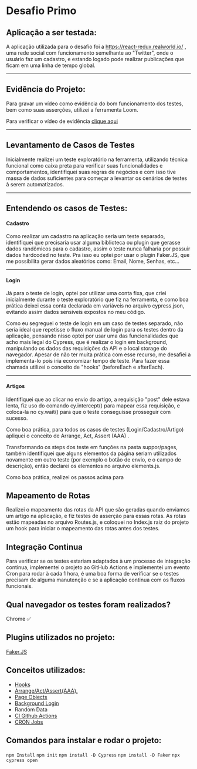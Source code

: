 # Desafio Primo
## Aplicação a ser testada:
A aplicação utilizada para o desafio foi a https://react-redux.realworld.io/ , uma rede social com funcionamento semelhante ao "Twitter", onde o usuário faz um cadastro, e estando logado pode realizar publicações que ficam em uma linha de tempo global.

---
## Evidência do Projeto:
Para gravar um vídeo como evidência do bom funcionamento dos testes, bem como suas asserções,  utilizei a ferramenta Loom.

Para verificar o vídeo de evidência [clique aqui](https://www.loom.com/share/55ad5d861d934745a635bac67ac72261 "clique aqui")

---
## Levantamento de Casos de Testes

Inicialmente realizei um teste exploratório na ferramenta,  utilizando técnica funcional como caixa preta para verificar suas funcionalidades e comportamentos, identifiquei suas regras de negócios e com isso tive massa de dados suficientes para começar a levantar os cenários de testes à serem automatizados.

---
## Entendendo os casos de Testes:
#### Cadastro
Como realizar um cadastro na aplicação seria um teste separado, identifiquei que precisaria usar alguma biblioteca ou plugin que gerasse dados randômicos para o cadastro, assim o teste nunca falharia por possuir dados hardcoded no teste. Pra isso eu optei por usar o plugin Faker.JS, que me possibilita gerar dados aleatórios como: Email, Nome, Senhas, etc...

---
 #### Login
Já para o teste de login, optei por utilizar uma conta fixa, que criei inicialmente durante o teste exploratório que fiz na ferramenta, e como boa prática deixei essa conta declarada em variáveis no arquivo cypress.json, evitando assim dados sensiveis expostos no meu código.

Como eu segreguei o teste de login em um caso de testes separado, não seria ideal que repetisse o fluxo manual de login para os testes dentro da aplicação, pensando nisso optei por usar uma das funcionalidades que acho mais legal do Cypress, que é realizar o login em background, manipulando os dados das requisições da API e o local storage do navegador. Apesar de não ter muita prática com esse recurso, me desafiei a implementa-lo pois iria economizar tempo de teste. Para fazer essa chamada utilizei o conceito de "hooks" (beforeEach e afterEach).

---
#### Artigos
Identifiquei que ao clicar no envio do artigo, a requisição "post" dele estava lenta, fiz uso do comando cy.intercept() para mapear essa requisição, e coloca-la no cy.wait() para que o teste conseguisse prosseguir com sucesso. 

Como boa prática, para todos os casos de testes (Login/Cadastro/Artigo) apliquei o conceito de Arrange, Act, Assert (AAA) .

Transformando os steps dos teste em funções na pasta suppor/pages, também identifiquei que alguns elementos da página seriam utilizados novamente em outro teste (por exemplo o botão de envio, e o campo de descrição), então declarei os elementos no arquivo elements.js.

Como boa prática, realizei os passos acima para

## Mapeamento de Rotas
Realizei o mapeamento das rotas da API que são geradas quando enviamos um artigo na aplicação, e fiz testes de asserção para essas rotas.
As rotas estão mapeadas no arquivo Routes.js, e coloquei no Index.js raiz do projeto um hook para iniciar o mapeamento das rotas antes dos testes.

## Integração Continua
Para verificar se os testes estariam adaptados à um processo de integração continua, implementei o projeto ao GitHub Actions e implementei um evento Cron para rodar à cada 1 hora, é uma boa forma de verificar se o testes precisam de alguma manutenção e se a aplicação continua com os fluxos funcionais.


## Qual navegador  os testes foram realizados?

Chrome ✅

## Plugins utilizados no projeto:

[Faker.JS](https://www.npmjs.com/package/faker)

## Conceitos utilizados:

- [Hooks](https://www.toolsqa.com/cypress/cypress-hooks/ "Hooks")
- [Arrange/Act/Assert(AAA).](https://automationpanda.com/2020/07/07/arrange-act-assert-a-pattern-for-writing-good-tests/)
- [Page Objects](https://www.toolsqa.com/cypress/page-object-pattern-in-cypress/ "Page Objects")
- [Background Login](https://docs.cypress.io/guides/references/best-practices "Background Login")
- Random Data
- [CI Github Actions](https://docs.github.com/en/actions/guides/about-continuous-integration "CI Github Actions")
- [CRON Jobs](https://www.hivelocity.net/kb/what-is-cron-job/ "CRON Jobs")
## Comandos para instalar e rodar o projeto:

``npm Install``
``npm init``
`npm install -D Cypress`
`npm install -D Faker`
`npx cypress open`
